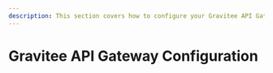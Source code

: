 ```yaml
---
description: This section covers how to configure your Gravitee API Gateway
---
```


# Gravitee API Gateway Configuration

